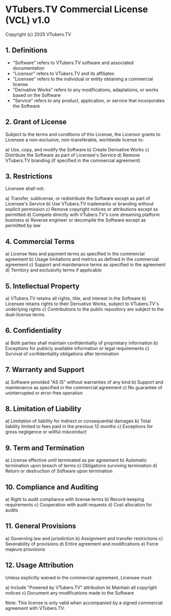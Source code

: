 # VTubers.TV Commercial License (VCL) v1.0

Copyright (c) 2025 VTubers.TV

## 1. Definitions

- "Software" refers to VTubers.TV software and associated documentation
- "Licensor" refers to VTubers.TV and its affiliates
- "Licensee" refers to the individual or entity obtaining a commercial license
- "Derivative Works" refers to any modifications, adaptations, or works based on the Software
- "Service" refers to any product, application, or service that incorporates the Software

## 2. Grant of License

Subject to the terms and conditions of this License, the Licensor grants to Licensee a non-exclusive, non-transferable, worldwide license to:

a) Use, copy, and modify the Software
b) Create Derivative Works
c) Distribute the Software as part of Licensee's Service
d) Remove VTubers.TV branding (if specified in the commercial agreement)

## 3. Restrictions

Licensee shall not:

a) Transfer, sublicense, or redistribute the Software except as part of Licensee's Service
b) Use VTubers.TV trademarks or branding without explicit permission
c) Remove copyright notices or attributions except as permitted
d) Compete directly with VTubers.TV's core streaming platform business
e) Reverse engineer or decompile the Software except as permitted by law

## 4. Commercial Terms

a) License fees and payment terms as specified in the commercial agreement
b) Usage limitations and metrics as defined in the commercial agreement
c) Support and maintenance terms as specified in the agreement
d) Territory and exclusivity terms if applicable

## 5. Intellectual Property

a) VTubers.TV retains all rights, title, and interest in the Software
b) Licensee retains rights to their Derivative Works, subject to VTubers.TV's underlying rights
c) Contributions to the public repository are subject to the dual-license terms

## 6. Confidentiality

a) Both parties shall maintain confidentiality of proprietary information
b) Exceptions for publicly available information or legal requirements
c) Survival of confidentiality obligations after termination

## 7. Warranty and Support

a) Software provided "AS IS" without warranties of any kind
b) Support and maintenance as specified in the commercial agreement
c) No guarantee of uninterrupted or error-free operation

## 8. Limitation of Liability

a) Limitation of liability for indirect or consequential damages
b) Total liability limited to fees paid in the previous 12 months
c) Exceptions for gross negligence or willful misconduct

## 9. Term and Termination

a) License effective until terminated as per agreement
b) Automatic termination upon breach of terms
c) Obligations surviving termination
d) Return or destruction of Software upon termination

## 10. Compliance and Auditing

a) Right to audit compliance with license terms
b) Record-keeping requirements
c) Cooperation with audit requests
d) Cost allocation for audits

## 11. General Provisions

a) Governing law and jurisdiction
b) Assignment and transfer restrictions
c) Severability of provisions
d) Entire agreement and modifications
e) Force majeure provisions

## 12. Usage Attribution

Unless explicitly waived in the commercial agreement, Licensee must:

a) Include "Powered by VTubers.TV" attribution
b) Maintain all copyright notices
c) Document any modifications made to the Software

Note: This license is only valid when accompanied by a signed commercial agreement with VTubers.TV.
